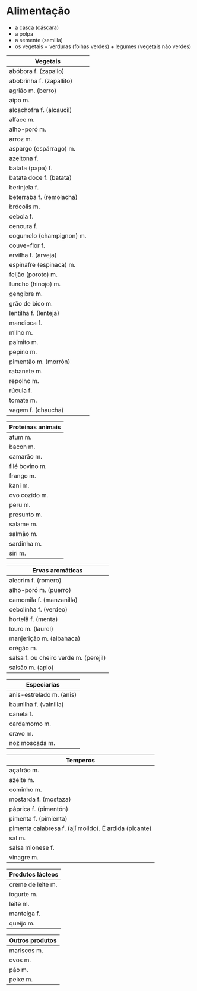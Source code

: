 # Alimentação

* a casca (cáscara)
* a polpa
* a semente (semilla)
* os vegetais = verduras (folhas verdes) + legumes (vegetais não verdes)

| Vegetais |
| -- |
| abóbora f. (zapallo) |
| abobrinha f. (zapallito) |
| agrião m. (berro) |
| aipo m. |
| alcachofra f. (alcaucil) |
| alface m. |
| alho-poró m. |
| arroz m. |
| aspargo (espárrago) m. |
| azeitona f. |
| batata (papa) f. |
| batata doce f. (batata) |
| berinjela f. |
| beterraba f. (remolacha) |
| brócolis m. |
| cebola f. |
| cenoura f. |
| cogumelo (champignon) m. |
| couve-flor f. |
| ervilha f. (arveja) |
| espinafre (espinaca) m. |
| feijão (poroto) m. |
| funcho (hinojo) m. |
| gengibre m.  |
| grão de bico m. |
| lentilha f. (lenteja) |
| mandioca f. |
| milho m. |
| palmito m. |
| pepino m. |
| pimentão m. (morrón) |
| rabanete m. |
| repolho m. |
| rúcula f. |
| tomate m.|
| vagem f. (chaucha) |

| Proteínas animais |
| -- |
| atum m. |
| bacon m. |
| camarão m. |
| filé bovino m. |
| frango m. |
| kani m. |
| ovo cozido m. |
| peru m. |
| presunto m. |
| salame m. |
| salmão m. |
| sardinha m. |
| siri m. |

| Ervas aromáticas |
| -- |
| alecrim f. (romero) |
| alho-poró m. (puerro) |
| camomila f. (manzanilla) |
| cebolinha f. (verdeo) |
| hortelã f. (menta) |
| louro m. (laurel) |
| manjerição m. (albahaca) |
| orégão m. |
| salsa f. ou cheiro verde m. (perejil) |
| salsão m. (apio) |

| Especiarias |
| -- |
| anis-estrelado m. (anis) |
| baunilha f. (vainilla) |
| canela f. |
| cardamomo m. |
| cravo m. |
| noz moscada m. |

| Temperos |
| -- |
| açafrão m. |
| azeite m. |
| cominho m. |
| mostarda f. (mostaza) |
| páprica f. (pimentón) |
| pimenta f. (pimienta) |
| pimenta calabresa f. (ají  molido). É ardida (picante) |
| sal m. |
| salsa mionese f. |
| vinagre m. |

| Produtos lácteos |
| -- |
| creme de leite m. |
| iogurte m. |
| leite m. |
| manteiga f. |
| queijo m. |

| Outros produtos |
| -- |
| mariscos m. |
| ovos m. |
| pão m. |
| peixe m. |
